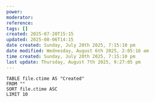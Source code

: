 ```yaml
---
power: 
moderator: 
reference: 
tags: []
created: 2025-07-20T15:15
updated: 2025-08-06T14:15
date created: Sunday, July 20th 2025, 7:15:10 pm
date modified: Wednesday, August 6th 2025, 2:05:16 am
time created: Sunday, July 20th 2025, 7:15:10 pm
last update: Thursday, August 7th 2025, 9:27:05 pm
---
```

```dataview  
TABLE file.ctime AS "Created"  
FROM ""  
SORT file.ctime ASC  
LIMIT 10  
```  

